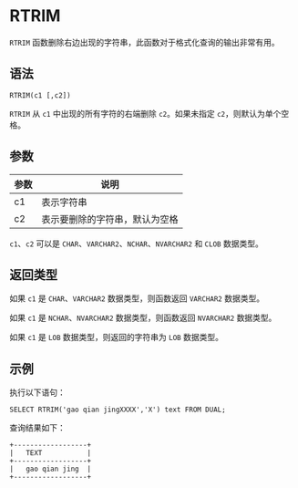 RTRIM 
==========================



`RTRIM` 函数删除右边出现的字符串，此函数对于格式化查询的输出非常有用。

语法 
--------------

    RTRIM(c1 [,c2])



`RTRIM` 从 `c1` 中出现的所有字符的右端删除 `c2`。如果未指定 `c2`，则默认为单个空格。

参数 
--------------



| 参数 |       说明        |
|----|-----------------|
| c1 | 表示字符串           |
| c2 | 表示要删除的字符串，默认为空格 |



`c1`、`c2` 可以是 `CHAR`、`VARCHAR2`、`NCHAR`、`NVARCHAR2` 和 `CLOB` 数据类型。

返回类型 
----------------

如果 `c1` 是 `CHAR`、`VARCHAR2` 数据类型，则函数返回 `VARCHAR2` 数据类型。

如果 `c1` 是 `NCHAR`、`NVARCHAR2` 数据类型，则函数返回 `NVARCHAR2` 数据类型。

如果 `c1` 是 `LOB` 数据类型，则返回的字符串为 `LOB` 数据类型。

示例 
--------------

执行以下语句：

    SELECT RTRIM('gao qian jingXXXX','X') text FROM DUAL;



查询结果如下：

    +------------------+
    |   TEXT           |
    +------------------+
    |   gao qian jing  |
    +------------------+


